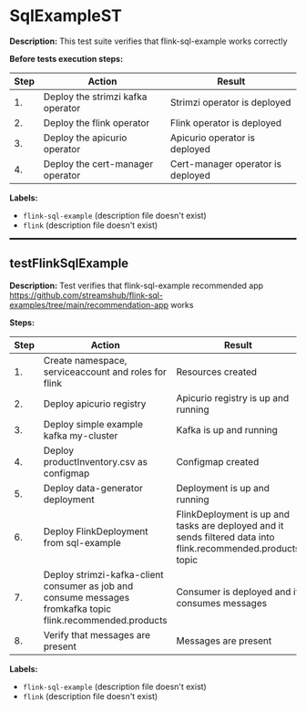 # SqlExampleST

**Description:** This test suite verifies that flink-sql-example works correctly

**Before tests execution steps:**

| Step | Action | Result |
| - | - | - |
| 1. | Deploy the strimzi kafka operator | Strimzi operator is deployed |
| 2. | Deploy the flink operator | Flink operator is deployed |
| 3. | Deploy the apicurio operator | Apicurio operator is deployed |
| 4. | Deploy the cert-manager operator | Cert-manager operator is deployed |

**Labels:**

* `flink-sql-example` (description file doesn't exist)
* `flink` (description file doesn't exist)

<hr style="border:1px solid">

## testFlinkSqlExample

**Description:** Test verifies that flink-sql-example recommended app https://github.com/streamshub/flink-sql-examples/tree/main/recommendation-app works

**Steps:**

| Step | Action | Result |
| - | - | - |
| 1. | Create namespace, serviceaccount and roles for flink | Resources created |
| 2. | Deploy apicurio registry | Apicurio registry is up and running |
| 3. | Deploy simple example kafka my-cluster | Kafka is up and running |
| 4. | Deploy productInventory.csv as configmap | Configmap created |
| 5. | Deploy data-generator deployment | Deployment is up and running |
| 6. | Deploy FlinkDeployment from sql-example | FlinkDeployment is up and tasks are deployed and it sends filtered data into flink.recommended.products topic |
| 7. | Deploy strimzi-kafka-client consumer as job and consume messages fromkafka topic flink.recommended.products | Consumer is deployed and it consumes messages |
| 8. | Verify that messages are present | Messages are present |

**Labels:**

* `flink-sql-example` (description file doesn't exist)
* `flink` (description file doesn't exist)

